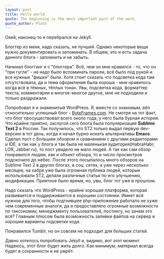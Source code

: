 ```yaml
---
layout: post
title: Hello world
quote: The beginning is the most important part of the work.
quote_author: Plato
---
```


Окей, наконец-то я перебрался на Jekyll.
 
Блоггер из меня, надо сказать, не лучший. Однако некоторые вещи нужно документировать и запоминать. В общем, это и есть задача данного блога - запомнить и не забыть.

<!-- more -->

Начинал блоггинг я с "блоггера". Всё, чем он мне нравился - то, что он "при гугле" - не надо было вспоминать пароли, всё было под рукой и все нужные "фишки" были. Хотя стоит сказать что подсветка кода там отсутствовала, да и тема оформления была хороша - мне нравилось когда всё в тёмных, тёплых тонах. Увы, подсветка кода, форматтер текста, комментарии и многое-многое другое, мне не подходили и только раздражали.

Попробовал я и знаменитый WordPress. Я, вместе со знакомым, вёл относительно успешный блог - [ByteFrames.com](http://byteframes.com). Не смотря на тот факт, что блог просуществовал всего около года, у него была бурная история. Что крайне приятно, заслугой сего блога была популяризация **Sublime Text 2** в России. Так получилось, что ST2 только выдал первую dev-версию в тот день, когда я начал бурно искать альтернативы **Emacs**. Сделал пост с большим обзором и сравнением с другими редакторами и IDE, а так как у блога и так была не маленькая аудитория(HabraHabr, LOR, Jabber.ru), то пост увидело не мало людей. А так как сам обзор понравился людям, как и объект обзора, то и число просмотров подскочило до небес. После этого посыпалось много обзоров на Sublime Text 2 в других блогах, в соц. сетях, а уже через несколько месяцев, на хабре уже была огромная публика людей, которые использовали ST2, делали различные статьи по его улучшению, модификации. Приятное было время, но, увы, блог тот уже в прошлом.

Надо сказать что WordPress - крайне хорошая платформа, которая развивается и поддерживается в хорошем состоянии. Имеет всё нужное для того, чтобы подгнившее php-приложение работало не хуже чем современные аналоги, да и предоставляло огромные возможности по таксономии, менеджменту пользователей, постингу, но зачем это всё? Главным плюсом была возможность заливки файлов на сервер и хорошие варианты подсветки кода.

Понравился Tumblr, но он совсем не подходит для больших статей.

Давно хотелось попробовать Jekyll и, видимо, вот этот момент. Надеюсь, этот блог будет жить долго. Как минимум, материал всегда будет в сохранности и не умрёт.